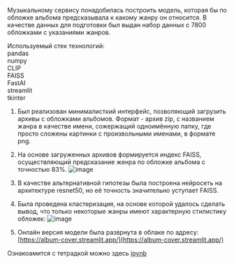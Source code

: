 Мyзыкальному сервису понадобилась построить модель, которая бы по обложке альбома предсказывала к какому жанру он относится.
В качестве данных для подготовки был выдан набор данных с 7800 обложками с указаниями жанров.


Используемый стек технологий:  
pandas  
numpy  
CLIP  
FAISS  
FastAI  
streamlit  
tkinter

1. Был реализован минималисткий интерфейс, позволяющий загрузить архивы с обложками альбомов. Формат - архив zip, с названием жанра в качестве имени, сожержащий одноимённую папку, где просто сложены картинки с произвольными именами, в формате png.
2. На основе загруженных архивов формируется индекс FAISS, осуществляющий предсказание женра по обложке альбома с точностью 83%.
   ![image](https://github.com/AlexKretov/Portfolio/assets/128688742/1a1cfaa6-26fa-4eb0-98bd-6418fc008c7a)


3. В качестве альтернативной гипотезы была построена нейросеть на архитектуре resnet50, но её точность значительно уступает FAISS.
4. Была проведена кластеризация, на основе которой удалось сделать вывод, что только некоторые жанры имеют характерную стилистику обложек:
   ![image](https://github.com/AlexKretov/Portfolio/assets/128688742/d9813147-c633-4082-a02b-306c3b9530b7)
5. Онлайн версия модели была разврнута в облаке по адресу: [https://album-cover.streamlit.app/](https://album-cover.streamlit.app/)

Ознакоамится с тетрадкой можно здесь [ipynb](https://github.com/AlexKretov/Portfolio/blob/9666690ee8d7dc3fd90d89de55b8e4450309881a/AlbumCovers/music.ipynb)


